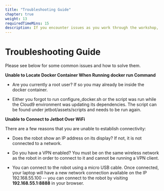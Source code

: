 ```yaml
---
title: "Troubleshooting Guide"
chapter: true
weight: 13
requiredTimeMins: 15
description: If you encounter issues as you work through the workshop, please see this guide.
---
```


# Troubleshooting Guide
Please see below for some common issues and how to solve them.

**Unable to Locate Docker Container When Running docker run Command**

* Are you currently a root user? If so you may already be inside the docker container.

* Either you forgot to run configure_docker.sh or the script was run while the Cloud9 environment was updating its dependencies.  The script can be found under jetbot/assets/scripts and needs to be run again.

**Unable to Connect to Jetbot Over WiFi**

There are a few reasons that you are unable to establish connectivity:

* Does the robot show an IP address on its display?  If not, it is not connected to a network.

* Do you have a VPN enabled?  You must be on the same wireless network as the robot in order to connect to it and cannot be running a VPN client.

*  You can connect to the robot using a micro USB cable.  Once connected, your laptop will have a new network connection available on the IP 192.168.55.100 -- you can connect to the robot by visiting **192.168.55.1:8888** in your browser.
